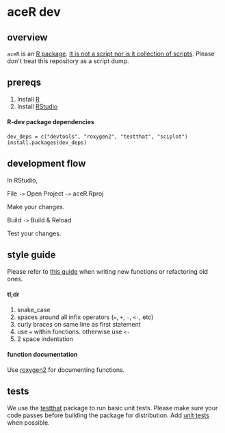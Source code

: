 # aceR dev

## overview

`aceR` is an [R package](http://www.statmethods.net/interface/packages.html). [It is not a script nor is it collection of scripts](https://youtu.be/r1yYJBzf1VQ?t=18). Please don't treat this repository as a script dump. 

## prereqs

1. Install [R](http://cran.rstudio.com/)
2. Install [RStudio](http://www.rstudio.com/products/rstudio/download/)

#### R-dev package dependencies

```
dev_deps = c("devtools", "roxygen2", "testthat", "sciplot")
install.packages(dev_deps)
```

## development flow

In RStudio, 

File `->` Open Project `->` aceR.Rproj

Make your changes.

Build `->` Build & Reload

Test your changes.

## style guide

Please refer to [this guide](http://r-pkgs.had.co.nz/style.html) when writing new functions or refactoring old ones.

#### tl;dr

1. snake_case
2. spaces around all infix operators (`=`, `+`, `-`, `<-`, etc)
3. curly braces on same line as first statement  
4. use `=` within functions. otherwise use `<-`
5. 2 space indentation

#### function documentation

Use [roxygen2](http://r-pkgs.had.co.nz/man.html) for documenting functions.

## tests

We use the [testthat](https://github.com/hadley/testthat) package to run basic unit tests. Please make sure your code passes before building the package for distribution. Add [unit tests](aceR/tests/testthat/) when possible.